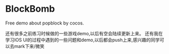 # BlockBomb
Free demo about popblock by cocos.

还有很多之前练习时候做的一些游戏demo,以后有空会陆续更新上来。
还有我在学习IOS UI的过程中遇到的一些问题和demo,以后都会push上来,感兴趣的同学可以去mark下来/微笑
